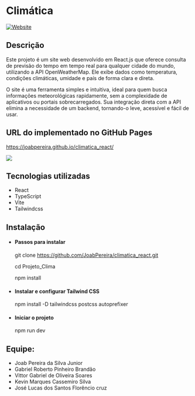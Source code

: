 # Climática

[![Website](https://img.shields.io/badge/Website-Acesse%20agora-blue)](https://joabpereira.github.io/climatica_react/)

## Descrição

Este projeto é um site web desenvolvido em React.js que oferece consulta de previsão do tempo em tempo real para qualquer cidade do mundo, utilizando a API OpenWeatherMap. Ele exibe dados como temperatura, condições climáticas, umidade e país de forma clara e direta.

O site é uma ferramenta simples e intuitiva, ideal para quem busca informações meteorológicas rapidamente, sem a complexidade de aplicativos ou portais sobrecarregados. Sua integração direta com a API elimina a necessidade de um backend, tornando-o leve, acessível e fácil de usar.

## URL do implementado no GitHub Pages

https://joabpereira.github.io/climatica_react/

![](https://github.com/JoabPereira/climatica_react/blob/main/src/assets/Screenshot%202025-06-01%20133048.png)

## Tecnologias utilizadas

- React
- TypeScript
- Vite
- Tailwindcss

## Instalação

- #### Passos para instalar

  git clone https://github.com/JoabPereira/climatica_react.git
  
  cd Projeto_Clima
  
  npm install

- #### Instalar e configurar Tailwind CSS

  npm install -D tailwindcss postcss autoprefixer

- #### Iniciar o projeto
  npm run dev

## Equipe:

- Joab Pereira da Silva Junior
- Gabriel Roberto Pinheiro Brandão
- Vittor Gabriel de Oliveira Soares
- Kevin Marques Cassemiro Silva
- José Lucas dos Santos Florêncio cruz
